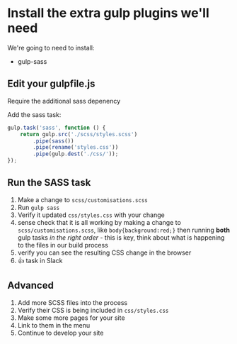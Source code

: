 # Install the extra gulp plugins we'll need

We're going to need to install:

- gulp-sass


## Edit your gulpfile.js

Require the additional sass depenency

Add the sass task:

```javascript
gulp.task('sass', function () {
	return gulp.src('./scss/styles.scss')
		.pipe(sass())
		.pipe(rename('styles.css'))
		.pipe(gulp.dest('./css/'));
});
```


## Run the SASS task

1) Make a change to `scss/customisations.scss`
1) Run `gulp sass`
1) Verify it updated `css/styles.css` with your change
1) sense check that it is all working by making a change to `scss/customisations.scss`, like `body{background:red;}` then running **both** gulp tasks *in the right order* - this is key, think about what is happening to the files in our build process
1) verify you can see the resulting CSS change in the browser 
1) :+1: task in Slack


## Advanced

1) Add more SCSS files into the process
1) Verify their CSS is being included in `css/styles.css`
1) Make some more pages for your site
1) Link to them in the menu
1) Continue to develop your site
